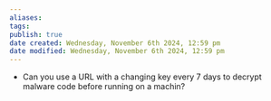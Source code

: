 ```yaml
---
aliases: 
tags: 
publish: true
date created: Wednesday, November 6th 2024, 12:59 pm
date modified: Wednesday, November 6th 2024, 12:59 pm
---
```


- Can you use a URL with a changing key every 7 days to decrypt malware code before running on a machin?